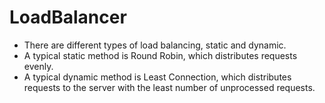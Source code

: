 # LoadBalancer
- There are different types of load balancing, static and dynamic.
- A typical static method is Round Robin, which distributes requests evenly.
- A typical dynamic method is Least Connection, which distributes requests to the server with the least number of unprocessed requests.

